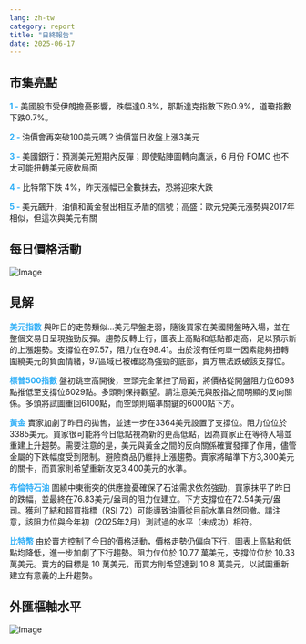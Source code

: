 ```yaml
---
lang: zh-tw
category: report
title: "日終報告"
date: 2025-06-17
---
```



<h2>市集亮點</h2>
<strong style="color: #2caef7;">1 - </strong> 美國股市受伊朗擔憂影響，跌幅達0.8%，那斯達克指數下跌0.9%，道瓊指數下跌0.7%。

<strong style="color: #2caef7;">2 - </strong> 油價會再突破100美元嗎？油價當日收盤上漲3美元

<strong style="color: #2caef7;">3 - </strong> 美國銀行：預測美元短期內反彈；即使點陣圖轉向鷹派，6 月份 FOMC 也不太可能扭轉美元疲軟局面

<strong style="color: #2caef7;">4 - </strong> 比特幣下跌 4%，昨天漲幅已全數抹去，恐將迎來大跌

<strong style="color: #2caef7;">5 - </strong> 美元飆升，油價和黃金發出相互矛盾的信號；高盛：歐元兌美元漲勢與2017年相似，但這次與美元有關



<h2>每日價格活動</h2>
<img src="https://markleighedu.github.io/img/Jun-2025/17-Jun-2025/price.jpg" alt="Image"/>

<h2>見解</h2>
<strong style="color: #2caef7;">美元指數</strong> 與昨日的走勢類似…美元早盤走弱，隨後買家在美國開盤時入場，並在整個交易日呈現強勁反彈。趨勢反轉上行，圖表上高點和低點都走高，足以預示新的上漲趨勢。支撐位在97.57，阻力位在98.41。由於沒有任何單一因素能夠扭轉圍繞美元的負面情緒，97區域已被確認為強勁的底部，賣方無法跌破該支撐位。

<strong style="color: #2caef7;">標普500指數</strong> 盤初跳空高開後，空頭完全掌控了局面，將價格從開盤阻力位6093點推低至支撐位6029點。多頭則保持觀望。請注意美元與股指之間明顯的反向關係。多頭將試圖重回6100點，而空頭則瞄準關鍵的6000點下方。

<strong style="color: #2caef7;">黃金</strong> 賣家加劇了昨日的拋售，並進一步在3364美元設置了支撐位。阻力位位於3385美元。買家很可能將今日低點視為新的更高低點，因為買家正在等待入場並重建上升趨勢。需要注意的是，美元與黃金之間的反向關係確實發揮了作用，儘管金屬的下跌幅度受到限制。避險商品仍維持上漲趨勢。賣家將瞄準下方3,300美元的關卡，而買家則希望重新攻克3,400美元的水準。

<strong style="color: #2caef7;">布倫特石油</strong> 圍繞中東衝突的供應擔憂確保了石油需求依然強勁，買家抹平了昨日的跌幅，並最終在76.83美元/盎司的阻力位建立。下方支撐位在72.54美元/盎司。獲利了結和超買指標（RSI 72）可能導致油價從目前水準自然回撤。請注意，該阻力位與今年初（2025年2月）測試過的水平（未成功）相符。

<strong style="color: #2caef7;">比特幣</strong> 由於賣方控制了今日的價格活動，價格走勢仍偏向下行，圖表上高點和低點均降低，進一步加劇了下行趨勢。阻力位位於 10.77 萬美元，支撐位位於 10.33 萬美元。賣方的目標是 10 萬美元，而買方則希望達到 10.8 萬美元，以試圖重新建立有意義的上升趨勢。



<h2>外匯樞軸水平</h2>
<img src="https://markleighedu.github.io/img/Jun-2025/17-Jun-2025/pivot.jpg" alt="Image"/>